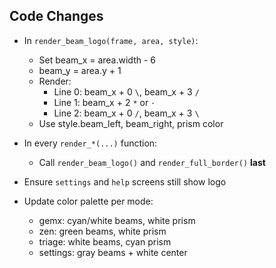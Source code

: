 ## Code Changes

- In `render_beam_logo(frame, area, style)`:
  - Set beam_x = area.width - 6
  - beam_y = area.y + 1
  - Render:
    - Line 0: beam_x + 0 `\`, beam_x + 3 `/`
    - Line 1: beam_x + 2 `*` or `·`
    - Line 2: beam_x + 0 `/`, beam_x + 3 `\`
  - Use style.beam_left, beam_right, prism color

- In every `render_*(...)` function:
  - Call `render_beam_logo()` and `render_full_border()` **last**

- Ensure `settings` and `help` screens still show logo

- Update color palette per mode:
  - gemx: cyan/white beams, white prism
  - zen: green beams, white prism
  - triage: white beams, cyan prism
  - settings: gray beams + white center

